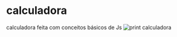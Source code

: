 # calculadora
calculadora feita com conceitos básicos de Js
![print calculadora](https://user-images.githubusercontent.com/60395738/226125964-4d7f5e8a-52f2-4d0d-8ea6-6084ae854124.png)
